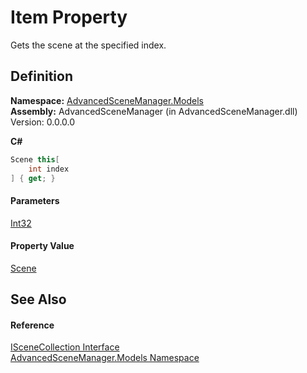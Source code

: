 # Item Property

Gets the scene at the specified index.

## Definition

**Namespace:** [AdvancedSceneManager.Models](N_AdvancedSceneManager_Models.md)\
**Assembly:** AdvancedSceneManager (in AdvancedSceneManager.dll) Version: 0.0.0.0

**C#**

```c#
Scene this[
	int index
] { get; }
```

#### Parameters

&#x20; [Int32](https://learn.microsoft.com/dotnet/api/system.int32)&#x20;

#### Property Value

[Scene](T_AdvancedSceneManager_Models_Scene.md)

## See Also

#### Reference

[ISceneCollection Interface](T_AdvancedSceneManager_Models_ISceneCollection.md)\
[AdvancedSceneManager.Models Namespace](N_AdvancedSceneManager_Models.md)
